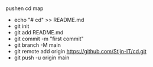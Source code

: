 #
 pushen cd map

- echo "# cd" >> README.md
- git init
- git add README.md
- git commit -m "first commit"
- git branch -M main
- git remote add origin https://github.com/Stijn-IT/cd.git
- git push -u origin main